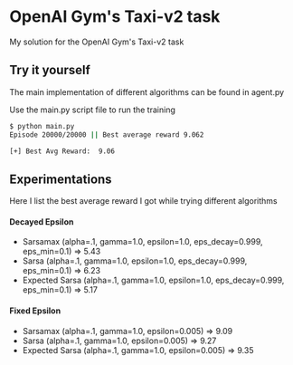 # OpenAI Gym's Taxi-v2 task

My solution for the OpenAI Gym's Taxi-v2 task

## Try it yourself
The main implementation of different algorithms can be found in agent.py

Use the main.py script file to run the training

```bash
$ python main.py
Episode 20000/20000 || Best average reward 9.062

[+] Best Avg Reward:  9.06
```

## Experimentations
Here I list the best average reward I got while trying different algorithms

#### Decayed Epsilon
- Sarsamax (alpha=.1, gamma=1.0, epsilon=1.0, eps_decay=0.999, eps_min=0.1) => 5.43
- Sarsa (alpha=.1, gamma=1.0, epsilon=1.0, eps_decay=0.999, eps_min=0.1) => 6.23
- Expected Sarsa (alpha=.1, gamma=1.0, epsilon=1.0, eps_decay=0.999, eps_min=0.1) => 5.17

#### Fixed Epsilon
- Sarsamax (alpha=.1, gamma=1.0, epsilon=0.005) => 9.09
- Sarsa (alpha=.1, gamma=1.0, epsilon=0.005) => 9.27
- Expected Sarsa (alpha=.1, gamma=1.0, epsilon=0.005) => 9.35
